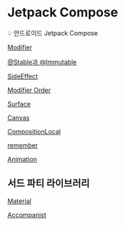 # Jetpack Compose

<aside>
💡 안드로이드 Jetpack Compose

</aside>

[Modifier](Jetpack%20Compose%20a368f6e6062b42b49ca4b3eb9daf43cc/Modifier%2036a0885d146e4e2f895d33227667c7f7.md)

[@Stable과 @Immutable](Jetpack%20Compose%20a368f6e6062b42b49ca4b3eb9daf43cc/@Stable%E1%84%80%E1%85%AA%20@Immutable%20698f5ba8496342dd8615364e9ec63ad7.md)

[SideEffect](Jetpack%20Compose%20a368f6e6062b42b49ca4b3eb9daf43cc/SideEffect%203ea21da5f4674a009cc41c3426396e5e.md)

[Modifier Order](Jetpack%20Compose%20a368f6e6062b42b49ca4b3eb9daf43cc/Modifier%20Order%205296c719cc2b44b089ebe5e75398a27b.md)

[Surface](Jetpack%20Compose%20a368f6e6062b42b49ca4b3eb9daf43cc/Surface%20a11ee9b7bd46409b851c824735df490b.md)

[Canvas](Jetpack%20Compose%20a368f6e6062b42b49ca4b3eb9daf43cc/Canvas%208ede2e8b96524a9a8d68a57f6129f878.md)

[CompositionLocal](Jetpack%20Compose%20a368f6e6062b42b49ca4b3eb9daf43cc/CompositionLocal%203f35322dd9224a0e9f90fd8739df14f6.md)

[remember](Jetpack%20Compose%20a368f6e6062b42b49ca4b3eb9daf43cc/remember%20274c85de2fcf47578144df9fa61037df.md)

[Animation](Jetpack%20Compose%20a368f6e6062b42b49ca4b3eb9daf43cc/Animation%2089d30d53f47f424fbf4a8b9b99739b8b.md)

## 서드 파티 라이브러리

[Material](Jetpack%20Compose%20a368f6e6062b42b49ca4b3eb9daf43cc/Material%2009e6d53bf04346cd8aac22e41e61e3cb.md)

[Accompanist](Jetpack%20Compose%20a368f6e6062b42b49ca4b3eb9daf43cc/Accompanist%201adf07bc648f4f959ca7cd9b24291f4a.md)
